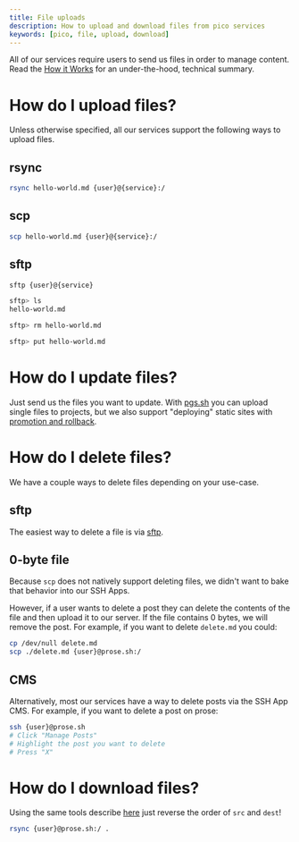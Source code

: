 ```yaml
---
title: File uploads
description: How to upload and download files from pico services
keywords: [pico, file, upload, download]
---
```


All of our services require users to send us files in order to manage content.
Read the [How it Works](/how-it-works) for an under-the-hood, technical summary.

# How do I upload files?

Unless otherwise specified, all our services support the following ways to
upload files.

## rsync

```bash
rsync hello-world.md {user}@{service}:/
```

## scp

```bash
scp hello-world.md {user}@{service}:/
```

## sftp

```bash
sftp {user}@{service}

sftp> ls
hello-world.md

sftp> rm hello-world.md

sftp> put hello-world.md
```

# How do I update files?

Just send us the files you want to update. With [pgs.sh](/pgs) you can upload
single files to projects, but we also support "deploying" static sites with
[promotion and rollback](/pgs#project-promotion-and-rollback).

# How do I delete files?

We have a couple ways to delete files depending on your use-case.

## sftp

The easiest way to delete a file is via [sftp](#sftp).

## 0-byte file

Because `scp` does not natively support deleting files, we didn't want to bake
that behavior into our SSH Apps.

However, if a user wants to delete a post they can delete the contents of the
file and then upload it to our server. If the file contains 0 bytes, we will
remove the post. For example, if you want to delete `delete.md` you could:

```bash
cp /dev/null delete.md
scp ./delete.md {user}@prose.sh:/
```

## CMS

Alternatively, most our services have a way to delete posts via the SSH App CMS.
For example, if you want to delete a post on prose:

```bash
ssh {user}@prose.sh
# Click "Manage Posts"
# Highlight the post you want to delete
# Press "X"
```

# How do I download files?

Using the same tools describe [here](#how-do-i-upload-files) just reverse the
order of `src` and `dest`!

```bash
rsync {user}@prose.sh:/ .
```
